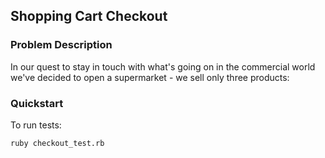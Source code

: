 ## Shopping Cart Checkout

### Problem Description
In our quest to stay in touch with what's going on in the commercial world we've
decided to open a supermarket - we sell only three products:

### Quickstart
To run tests:
```sh
ruby checkout_test.rb
```


